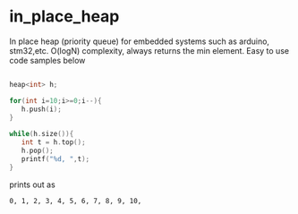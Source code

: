 # in_place_heap
In place heap (priority queue) for embedded systems such as arduino, stm32,etc. O(logN) complexity, always returns the min element.
Easy to use code samples below

```c++

heap<int> h;

for(int i=10;i>=0;i--){
   h.push(i);
}
    
while(h.size()){
   int t = h.top();
   h.pop();
   printf("%d, ",t);
}
```
prints out as 
```
0, 1, 2, 3, 4, 5, 6, 7, 8, 9, 10,
```
